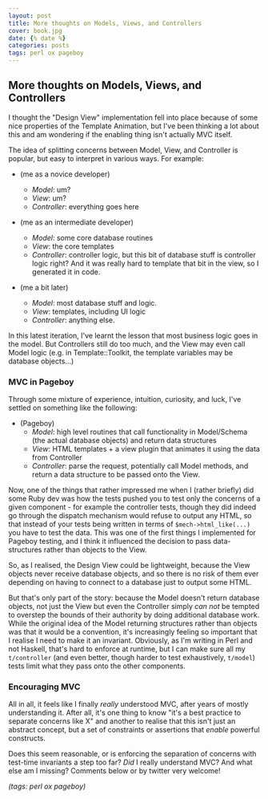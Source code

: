 ```yaml
---
layout: post
title: More thoughts on Models, Views, and Controllers
cover: book.jpg
date: {% date %}
categories: posts
tags: perl ox pageboy
---
```


## More thoughts on Models, Views, and Controllers

I thought the "Design View" implementation fell into place because of some nice
properties of the Template Animation, but I've been thinking a lot about this
and am wondering if the enabling thing isn't actually MVC itself.

The idea of splitting concerns between Model, View, and Controller is popular,
but easy to interpret in various ways.  For example:

 - (me as a novice developer)
   - *Model*: um?
   - *View*: um?
   - *Controller*: everything goes here

 - (me as an intermediate developer)
   - *Model*: some core database routines
   - *View*: the core templates
   - *Controller*: controller logic, but this bit of database stuff is controller
     logic right?  And it was really hard to template that bit in the view, so
     I generated it in code.

 - (me a bit later)
   - *Model*: most database stuff and logic.
   - *View*: templates, including UI logic
   - *Controller*: anything else.

In this latest iteration, I've learnt the lesson that most business logic goes
in the model.  But Controllers still do too much, and the View may even call
Model logic (e.g. in Template::Toolkit, the template variables may be database
objects...)

### MVC in Pageboy

Through some mixture of experience, intuition, curiosity, and luck, I've settled on
something like the following:

 - (Pageboy)
   - *Model*: high level routines that call functionality in Model/Schema (the
     actual database objects) and return data structures
   - *View*: HTML templates + a view plugin that animates it using the data from
     Controller
   - *Controller*: parse the request, potentially call Model methods, and return
     a data structure to be passed onto the View.

Now, one of the things that rather impressed me when I (rather briefly) did
some Ruby dev was how the tests pushed you to test only the concerns of a given
component - for example the controller tests, though they did indeed go through
the dispatch mechanism would refuse to output any HTML, so that instead of your
tests being written in terms of `$mech->html_like(...)` you have to test the
data.  This was one of the first things I implemented for Pageboy testing, and
I think it influenced the decision to pass data-structures rather than objects
to the View.

So, as I realised, the Design View could be lightweight, because the View
objects never receive database objects, and so there is no risk of them ever
depending on having to connect to a database just to output some HTML.

But that's only part of the story: because the Model doesn't return database
objects, not just the View but even the Controller simply *can not* be tempted
to overstep the bounds of their authority by doing additional database work.
While the original idea of the Model returning structures rather than objects
was that it would be a convention, it's increasingly feeling so important that
I realise I need to make it an invariant.  Obviously, as I'm writing in Perl and
not Haskell, that's hard to enforce at runtime, but I can make sure all my
`t/controller` (and even better, though harder to test exhaustively, `t/model`)
tests limit what they pass onto the other components.

### Encouraging MVC

All in all, it feels like I finally *really* understood MVC, after years of
mostly understanding it.  After all, it's one thing to know "it's a best
practice to separate concerns like X" and another to realise that this isn't
just an abstract concept, but a set of constraints or assertions that *enable*
powerful constructs.

Does this seem reasonable, or is enforcing the separation of concerns with
test-time invariants a step too far?  *Did* I really understand MVC?  And what
else am I missing?  Comments below or by twitter very welcome!

_(tags: perl ox pageboy)_
